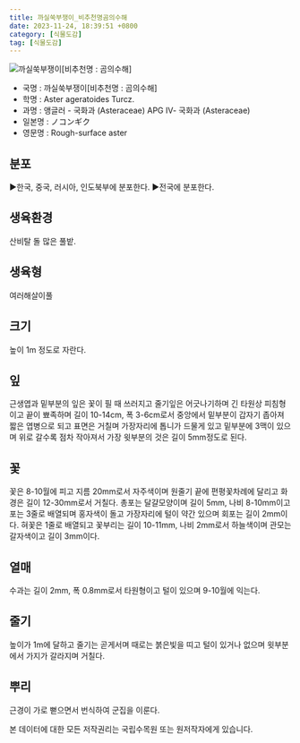 ```yaml
---
title: 까실쑥부쟁이_비추천명곰의수해
date: 2023-11-24, 18:39:51 +0800
category: [식물도감]
tag: [식물도감]
---
```




![까실쑥부쟁이[비추천명 : 곰의수해]](http://www.nature.go.kr/fileUpload/plants/basic/Compositae/Aster/8031/1_th2.JPG)
- 국명 : 까실쑥부쟁이[비추천명 : 곰의수해]
- 학명 : Aster ageratoides Turcz.
- 과명 : 앵글러 - 국화과 (Asteraceae) APG Ⅳ- 국화과 (Asteraceae)
- 일본명 : ノコンギク
- 영문명 : Rough-surface aster


## 분포
▶한국, 중국, 러시아, 인도북부에 분포한다.▶전국에 분포한다.
## 생육환경
산비탈 돌 많은 풀밭.
## 생육형
여러해살이풀 
## 크기
높이 1m 정도로 자란다.
## 잎
근생엽과 밑부분의 잎은 꽃이 필 때 쓰러지고 줄기잎은 어긋나기하며 긴 타원상 피침형이고 끝이 뾰족하며 길이 10-14cm, 폭 3-6cm로서 중앙에서 밑부분이 갑자기 좁아져 짧은 엽병으로 되고 표면은 거칠며 가장자리에 톱니가 드물게 있고 밑부분에 3맥이 있으며 위로 갈수록 점차 작아져서 가장 윗부분의 것은 길이 5mm정도로 된다.
## 꽃
꽃은 8-10월에 피고 지름 20mm로서 자주색이며 원줄기 끝에 편평꽃차례에 달리고 화경은 길이 12-30mm로서 거칠다. 총포는 달걀모양이며 길이 5mm, 나비 8-10mm이고 포는 3줄로 배열되며 홍자색이 돌고 가장자리에 털이 약간 있으며 회포는 길이 2mm이다. 혀꽃은 1줄로 배열되고 꽃부리는 길이 10-11mm, 나비 2mm로서 하늘색이며 관모는 갈자색이고 길이 3mm이다.
## 열매
수과는 길이 2mm, 폭 0.8mm로서 타원형이고 털이 있으며 9-10월에 익는다.
## 줄기
높이가 1m에 달하고 줄기는 곧게서며 때로는 붉은빛을 띠고 털이 있거나 없으며 윗부분에서 가지가 갈라지며 거칠다.
## 뿌리
근경이 가로 뻗으면서 번식하여 군집을 이룬다.






본 데이터에 대한 모든 저작권리는 국립수목원 또는 원저작자에게 있습니다.
